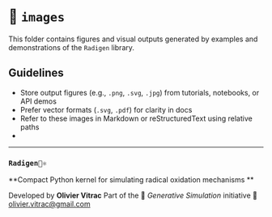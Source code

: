 # 📁 `images`

This folder contains figures and visual outputs generated by examples and demonstrations of the `Radigen` library.

## Guidelines

- Store output figures (e.g., `.png`, `.svg`, `.jpg`) from tutorials, notebooks, or API demos
- Prefer vector formats (`.svg`, `.pdf`) for clarity in docs
- Refer to these images in Markdown or reStructuredText using relative paths
- 

---

### `Radigen🧪⚛️`

**Compact Python kernel for simulating radical oxidation mechanisms **

Developed by **Olivier Vitrac**
 Part of the 🌱 *Generative Simulation* initiative
 📧 olivier.vitrac@gmail.com